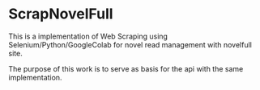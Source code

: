 # ScrapNovelFull
This is a implementation of Web Scraping using Selenium/Python/GoogleColab for novel read management with novelfull site.

The purpose of this work is to serve as basis for the api with the same implementation.
